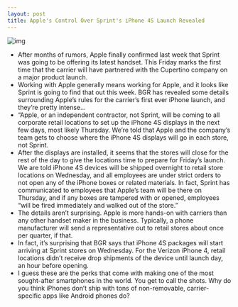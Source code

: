 ```yaml
---
layout: post
title: Apple's Control Over Sprint's iPhone 4S Launch Revealed
---
```

![img](http://media.idownloadblog.com/wp-content/uploads/2011/10/sprint-stores.jpg)
* After months of rumors, Apple finally confirmed last week that Sprint was going to be offering its latest handset. This Friday marks the first time that the carrier will have partnered with the Cupertino company on a major product launch.
* Working with Apple generally means working for Apple, and it looks like Sprint is going to find that out this week. BGR has revealed some details surrounding Apple’s rules for the carrier’s first ever iPhone launch, and they’re pretty intense…
* “Apple, or an independent contractor, not Sprint, will be coming to all corporate retail locations to set up the iPhone 4S displays in the next few days, most likely Thursday. We’re told that Apple and the company’s team gets to choose where the iPhone 4S displays will go in each store, not Sprint.
* After the displays are installed, it seems that the stores will close for the rest of the day to give the locations time to prepare for Friday’s launch. We are told iPhone 4S devices will be shipped overnight to retail store locations on Wednesday, and all employees are under strict orders to not open any of the iPhone boxes or related materials. In fact, Sprint has communicated to employees that Apple’s team will be there on Thursday, and if any boxes are tampered with or opened, employees “will be fired immediately and walked out of the store.”
* The details aren’t surprising. Apple is more hands-on with carriers than any other handset maker in the business. Typically, a phone manufacturer will send a representative out to retail stores about once per quarter, if that.
* In fact, it’s surprising that BGR says that iPhone 4S packages will start arriving at Sprint stores on Wednesday. For the Verizon iPhone 4, retail locations didn’t receive drop shipments of the device until launch day, an hour before opening.
* I guess these are the perks that come with making one of the most sought-after smartphones in the world. You get to call the shots. Why do you think iPhones don’t ship with tons of non-removable, carrier-specific apps like Android phones do?

